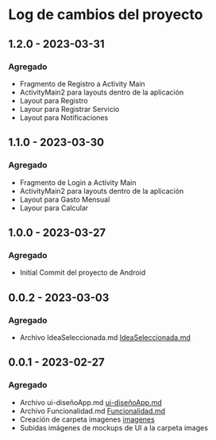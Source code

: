 # Log de cambios del proyecto

## 1.2.0 - 2023-03-31

### Agregado

- Fragmento de Registro a Activity Main
- ActivityMain2 para layouts dentro de la aplicación
- Layout para Registro
- Layour para Registrar Servicio
- Layout para Notificaciones
 
## 1.1.0 - 2023-03-30

### Agregado

- Fragmento de Login a Activity Main
- ActivityMain2 para layouts dentro de la aplicación
- Layout para Gasto Mensual
- Layour para Calcular

## 1.0.0 - 2023-03-27

### Agregado

- Initial Commit del proyecto de Android

## 0.0.2 - 2023-03-03

### Agregado

- Archivo IdeaSeleccionada.md [IdeaSeleccionada.md](IdeaSeleccionada.md)

## 0.0.1 - 2023-02-27

### Agregado

- Archivo ui-diseñoApp.md  [ui-diseñoApp.md](ui-diseñoApp.mdd)
- Archivo Funcionalidad.md [Funcionalidad.md](Funcionalidad.md)
- Creación de carpeta imagenes [imagenes](imagenes)
- Subidas imágenes de mockups de UI a la carpeta images
